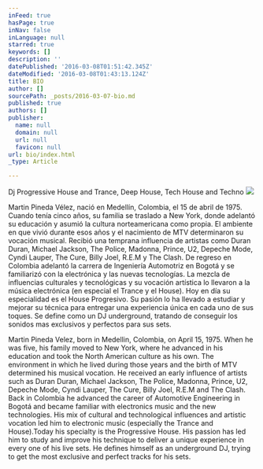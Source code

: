 ```yaml
---
inFeed: true
hasPage: true
inNav: false
inLanguage: null
starred: true
keywords: []
description: ''
datePublished: '2016-03-08T01:51:42.345Z'
dateModified: '2016-03-08T01:43:13.124Z'
title: BIO
author: []
sourcePath: _posts/2016-03-07-bio.md
published: true
authors: []
publisher:
  name: null
  domain: null
  url: null
  favicon: null
url: bio/index.html
_type: Article

---
```

Dj Progressive House and Trance, Deep House, Tech House and Techno
![](https://s3-us-west-2.amazonaws.com/the-grid-img/p/d59a379fcb08aefbdc5ec35f5e4bba7719e40341.jpg)

Martin Pineda Vélez, nació en Medellín, Colombia, el 15 de abril de
1975\. Cuando tenía cinco años, su familia se traslado a New York, donde
adelantó su educación y asumió la cultura norteamericana como propia. El
ambiente en que vivió durante esos años y el nacimiento de MTV determinaron su
vocación musical. Recibió una temprana influencia de artistas como Duran Duran,
Michael Jackson, The Police, Madonna, Prince, U2, Depeche Mode, Cyndi Lauper,
The Cure, Billy Joel, R.E.M y The Clash. De regreso en Colombia adelantó la carrera de Ingeniería Automotriz en
Bogotá y se familiarizó con la electrónica y las nuevas tecnologías. La mezcla
de influencias culturales y tecnológicas y su vocación artística lo llevaron a la música electrónica (en especial
el Trance y el House). Hoy en día su especialidad es el House Progresivo. Su pasión lo ha
llevado a estudiar y mejorar su técnica para entregar una experiencia única en
cada uno de sus toques. Se define como un DJ underground, tratando de conseguir
los sonidos mas exclusivos y perfectos para sus sets.

Martin Pineda
Velez, born in Medellin, Colombia, on April 15, 1975\. When he was five, his
family moved to New York, where he advanced in his education and took the North
American culture as his own. The environment in which he lived during those
years and the birth of MTV determined his musical vocation. He received an
early influence of artists such as Duran Duran, Michael Jackson, The Police,
Madonna, Prince, U2, Depeche Mode, Cyndi Lauper, The Cure, Billy Joel, R.E.M
and The Clash. Back in
Colombia he advanced the career of Automotive Engineering in Bogotá and became
familiar with electronics music and the new technologies. His mix of cultural
and technological influences and artistic vocation led him to electronic music
(especially the Trance and House).Today his
specialty is the Progressive House. His passion has led him to study and
improve his technique to deliver a unique experience in every one of his live
sets. He defines himself as an underground DJ, trying to get the most exclusive
and perfect tracks for his sets.